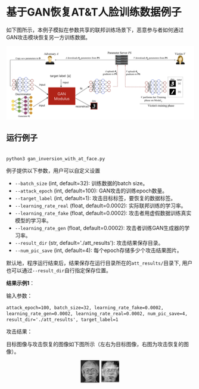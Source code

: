 # 基于GAN恢复AT&T人脸训练数据例子

如下图所示，本例子模拟在参数共享的联邦训练场景下，恶意参与者如何通过GAN攻击模块恢复另一方训练数据。

<p align="center">
  <img src="../../../docs/images/gan_example.png?raw=true" width="700" title="GAN attack in federated learning">
</p>


## 运行例子


```shell

python3 gan_inversion_with_at_face.py

```

例子提供以下参数，用户可以自定义设置

- `--batch_size` (int, default=32): 训练数据的batch size。
- `--attack_epoch` (int, default=100): GAN攻击的训练epoch数量。
- `--target_label` (int, default=1): 攻击目标标签，要恢复的数据标签。
- `--learning_rate_real` (float, default=0.0002): 实际联邦训练的学习率。
- `--learning_rate_fake` (float, default=0.0002): 攻击者用虚假数据训练真实模型的学习率。
- `--learning_rate_gen` (float, default=0.0002): 攻击者训练GAN生成器的学习率。
- `--result_dir` (str, default='./att_results'): 攻击结果保存目录。
- `--num_pic_save` (int, default=4): 每个epoch存储多少个攻击结果图片。


默认地，程序运行结束后，结果保存在运行目录所在的`att_results/`目录下, 用户也可以通过`--result_dir`自行指定保存位置。

**结果示例1**：

输入参数：
```shell
attack_epoch=100, batch_size=32, learning_rate_fake=0.0002, learning_rate_gen=0.0002, learning_rate_real=0.0002, num_pic_save=4, result_dir='./att_results', target_label=1
```

攻击结果：

目标图像与攻击恢复的图像如下图所示（左右为目标图像，右图为攻击恢复的图像）。

<p align="center">
  <img src="../../../docs/images/gan_target.png?raw=true" width="50" title="GAN target image"/>           
  <img src="../../../docs/images/gan_reconstruct.png?raw=true" width="50" height="60" title="GAN attack reconstructed image"/>
</p>